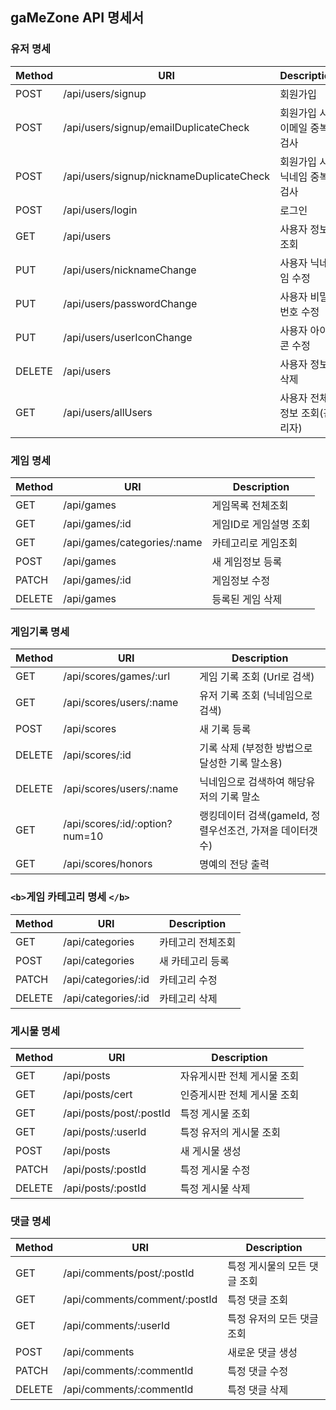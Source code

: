 ## gaMeZone API 명세서

### **유저 명세**

| Method | URI                                      | Description                   |
| ------ | ---------------------------------------- | ----------------------------- |
| POST   | /api/users/signup                        | 회원가입                      |
| POST   | /api/users/signup/emailDuplicateCheck    | 회원가입 시 이메일 중복검사   |
| POST   | /api/users/signup/nicknameDuplicateCheck | 회원가입 시 닉네임 중복검사   |
| POST   | /api/users/login                         | 로그인                        |
| GET    | /api/users                               | 사용자 정보 조회              |
| PUT    | /api/users/nicknameChange                | 사용자 닉네임 수정            |
| PUT    | /api/users/passwordChange                | 사용자 비밀번호 수정          |
| PUT    | /api/users/userIconChange                | 사용자 아이콘 수정            |
| DELETE | /api/users                               | 사용자 정보 삭제              |
| GET    | /api/users/allUsers                      | 사용자 전체 정보 조회(관리자) |

### 게임 명세

| Method | URI                         | Description            |
| ------ | --------------------------- | ---------------------- |
| GET    | /api/games                  | 게임목록 전체조회      |
| GET    | /api/games/:id              | 게임ID로 게임설명 조회 |
| GET    | /api/games/categories/:name | 카테고리로 게임조회    |
| POST   | /api/games                  | 새 게임정보 등록       |
| PATCH  | /api/games/:id              | 게임정보 수정          |
| DELETE | /api/games                  | 등록된 게임 삭제       |

### 게임기록 명세

| Method | URI                            | Description                                              |
| ------ | ------------------------------ | -------------------------------------------------------- |
| GET    | /api/scores/games/:url         | 게임 기록 조회 (Url로 검색)                              |
| GET    | /api/scores/users/:name        | 유저 기록 조회 (닉네임으로 검색)                         |
| POST   | /api/scores                    | 새 기록 등록                                             |
| DELETE | /api/scores/:id                | 기록 삭제 (부정한 방법으로 달성한 기록 말소용)           |
| DELETE | /api/scores/users/:name        | 닉네임으로 검색하여 해당유저의 기록 말소                 |
| GET    | /api/scores/:id/:option?num=10 | 랭킹데이터 검색(gameId, 정렬우선조건, 가져올 데이터갯수) |
| GET    | /api/scores/honors             | 명예의 전당 출력                                         |

### `<b>`게임 카테고리 명세 `</b>`

| Method | URI                 | Description       |
| ------ | ------------------- | ----------------- |
| GET    | /api/categories     | 카테고리 전체조회 |
| POST   | /api/categories     | 새 카테고리 등록  |
| PATCH  | /api/categories/:id | 카테고리 수정     |
| DELETE | /api/categories/:id | 카테고리 삭제     |

### 게시물 명세

| Method | URI                     | Description                 |
| ------ | ----------------------- | --------------------------- |
| GET    | /api/posts              | 자유게시판 전체 게시물 조회 |
| GET    | /api/posts/cert         | 인증게시판 전체 게시물 조회 |
| GET    | /api/posts/post/:postId | 특정 게시물 조회            |
| GET    | /api/posts/:userId      | 특정 유저의 게시물 조회     |
| POST   | /api/posts              | 새 게시물 생성              |
| PATCH  | /api/posts/:postId      | 특정 게시물 수정            |
| DELETE | /api/posts/:postId      | 특정 게시물 삭제            |

### 댓글 명세

| Method | URI                           | Description                  |
| ------ | ----------------------------- | ---------------------------- |
| GET    | /api/comments/post/:postId    | 특정 게시물의 모든 댓글 조회 |
| GET    | /api/comments/comment/:postId | 특정 댓글 조회               |
| GET    | /api/comments/:userId         | 특정 유저의 모든 댓글 조회   |
| POST   | /api/comments                 | 새로운 댓글 생성             |
| PATCH  | /api/comments/:commentId      | 특정 댓글 수정               |
| DELETE | /api/comments/:commentId      | 특정 댓글 삭제               |
